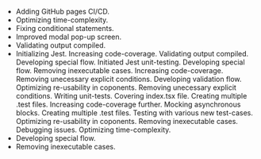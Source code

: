 - Adding GitHub pages CI/CD.
- Optimizing time-complexity.
- Fixing conditional statements.
- Improved modal pop-up screen.
- Validating output compiled.
- Initializing Jest.
Increasing code-coverage.
Validating output compiled.
Developing special flow.
Initiated Jest unit-testing.
Developing special flow.
Removing inexecutable cases.
Increasing code-coverage.
Removing unecessary explicit conditions.
Developing validation flow.
Optimizing re-usability in coponents.
Removing unecessary explicit conditions.
Writing unit-tests.
Covering index.tsx file.
Creating multiple .test files.
Increasing code-coverage further.
Mocking asynchronous blocks.
Creating multiple .test files.
Testing with various new test-cases.
Optimizing re-usability in coponents.
Removing inexecutable cases.
Debugging issues.
Optimizing time-complexity.
- Developing special flow.
- Removing inexecutable cases.
